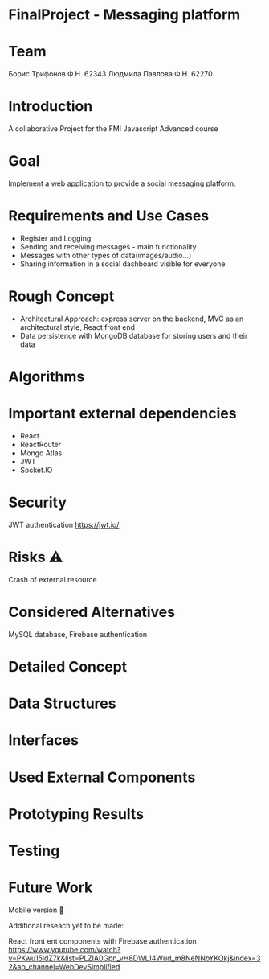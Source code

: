 # FinalProject - Messaging platform

# Team

Борис Трифонов Ф.Н. 62343
Людмила Павлова Ф.Н. 62270

# Introduction
A collaborative Project for the FMI Javascript Advanced course

# Goal
Implement a web application to provide a social messaging platform.

# Requirements and Use Cases

- Register and Logging
- Sending and receiving messages - main functionality
- Messages with other types of data(images/audio...)
- Sharing information in a social dashboard visible for everyone

# Rough Concept
- Architectural Approach:
express server on the backend, MVC as an architectural style, React front end
- Data persistence with MongoDB database for storing users and their data

# Algorithms

# Important external dependencies
- React 
- ReactRouter
- Mongo Atlas
- JWT
- Socket.IO
# Security

JWT authentication https://jwt.io/

# Risks ⚠️
Crash of external resource

# Considered Alternatives
 MySQL database, Firebase  authentication

# Detailed Concept

# Data Structures

# Interfaces

# Used External Components

# Prototyping Results

# Testing

# Future Work
Mobile version 📱

Additional reseach yet to be made:

React front ent components with Firebase authentication  https://www.youtube.com/watch?v=PKwu15ldZ7k&list=PLZlA0Gpn_vH8DWL14Wud_m8NeNNbYKOkj&index=32&ab_channel=WebDevSimplified
